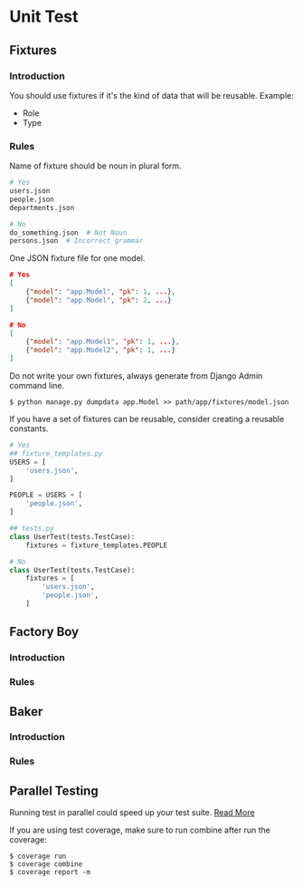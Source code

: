 # Unit Test

## Fixtures

### Introduction

You should use fixtures if it's the kind of data that will be reusable. Example:

- Role
- Type

### Rules

Name of fixture should be noun in plural form.

```python
# Yes  
users.json  
people.json
departments.json

# No
do_something.json  # Not Noun
persons.json  # Incorrect grammar
```

One JSON fixture file for one model.

```json
# Yes
[
    {"model": "app.Model", "pk": 1, ...},
    {"model": "app.Model", "pk": 2, ...}
]

# No
[
    {"model": "app.Model1", "pk": 1, ...},
    {"model": "app.Model2", "pk": 1, ...}
]
```

Do not write your own fixtures, always generate from Django Admin command line.

```shell script
$ python manage.py dumpdata app.Model >> path/app/fixtures/model.json
```

If you have a set of fixtures can be reusable, consider creating a reusable constants.

```python
# Yes
## fixture_templates.py
USERS = [
    'users.json',
]

PEOPLE = USERS + [
    'people.json',
]

## tests.py
class UserTest(tests.TestCase):
    fixtures = fixture_templates.PEOPLE

# No
class UserTest(tests.TestCase):
    fixtures = [
        'users.json',
        'people.json',
    ]
```

## Factory Boy

### Introduction

### Rules

## Baker

### Introduction

### Rules

## Parallel Testing

Running test in parallel could speed up your test suite. [Read More](https://docs.djangoproject.com/en/3.1/ref/django-admin/#cmdoption-test-parallel)

If you are using test coverage, make sure to run combine after run the coverage:

```shell script
$ coverage run
$ coverage combine
$ coverage report -m
```
